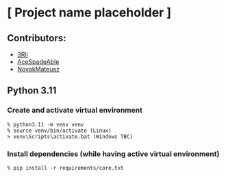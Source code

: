 # [ Project name placeholder ]

## Contributors:
- [3Rii](https://github.com/3Rii)
- [AceSpadeAble](https://github.com/AceSpadeAble)
- [NovakMateusz](https://github.com/NovakMateusz)

## Python 3.11
### Create and activate virtual environment

```console
% python3.11 -m venv venv
% source venv/bin/activate (Linux)
> venv\Scripts\activate.bat (Windows TBC)
```

### Install dependencies (while having active virtual environment)
```console
% pip install -r requirements/core.txt
```
